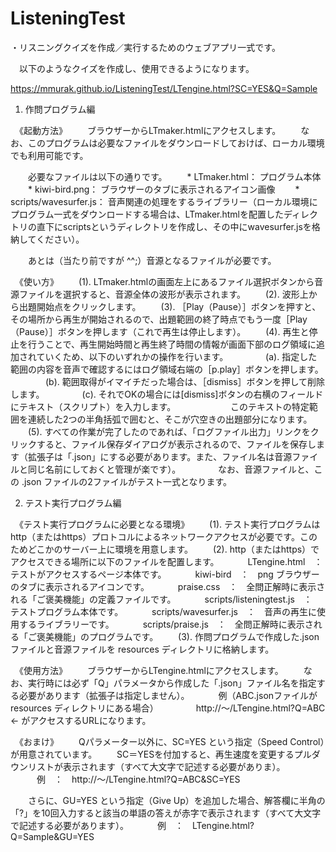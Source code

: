 # ListeningTest

・リスニングクイズを作成／実行するためのウェブアプリ一式です。

　以下のようなクイズを作成し、使用できるようになります。

https://mmurak.github.io/ListeningTest/LTengine.html?SC=YES&Q=Sample


1. 作問プログラム編

　《起動方法》
　　ブラウザーからLTmaker.htmlにアクセスします。
　　なお、このプログラムは必要なファイルをダウンロードしておけば、ローカル環境でも利用可能です。

　　必要なファイルは以下の通りです。
　　* LTmaker.html： プログラム本体
　　* kiwi-bird.png： ブラウザーのタブに表示されるアイコン画像
　　* scripts/wavesurfer.js： 音声関連の処理をするライブラリー（ローカル環境にプログラム一式をダウンロードする場合は、LTmaker.htmlを配置したディレクトリの直下にscriptsというディレクトリを作成し、その中にwavesurfer.jsを格納してください）。

　　あとは（当たり前ですが ^^;）音源となるファイルが必要です。

　《使い方》
　　(1). LTmaker.htmlの画面左上にあるファイル選択ボタンから音源ファイルを選択すると、音源全体の波形が表示されます。
　　(2). 波形上から出題開始点をクリックします。
　　(3). ［Play（Pause）］ボタンを押すと、その場所から再生が開始されるので、出題範囲の終了時点でもう一度［Play（Pause）］ボタンを押します（これで再生は停止します）。
　　(4). 再生と停止を行うことで、再生開始時間と再生終了時間の情報が画面下部のログ領域に追加されていくため、以下のいずれかの操作を行います。
　　　　(a). 指定した範囲の内容を音声で確認するにはログ領域右端の［p.play］ボタンを押します。
　　　　(b). 範囲取得がイマイチだった場合は、［dismiss］ボタンを押して削除します。
　　　　(c). それでOKの場合には[dismiss]ボタンの右横のフィールドにテキスト（スクリプト）を入力します。
　　　　　　このテキストの特定範囲を連続した2つの半角括弧で囲むと、そこが穴空きの出題部分になります。
　　(5). すべての作業が完了したのであれば、「ログファイル出力」リンクをクリックすると、ファイル保存ダイアログが表示されるので、ファイルを保存します（拡張子は「.json」にする必要があります。また、ファイル名は音源ファイルと同じ名前にしておくと管理が楽です）。
　　　　なお、音源ファイルと、この .json ファイルの2ファイルがテスト一式となります。


2. テスト実行プログラム編

　《テスト実行プログラムに必要となる環境》
　　(1). テスト実行プログラムはhttp（またはhttps）プロトコルによるネットワークアクセスが必要です。このためどこかのサーバー上に環境を用意します。
　　(2). http（またはhttps）でアクセスできる場所に以下のファイルを配置します。
　　　LTengine.html　：　テストがアクセスするページ本体です。
　　　kiwi-bird　：　png ブラウザーのタブに表示されるアイコンです。
　　　praise.css　：　全問正解時に表示される「ご褒美機能」の定義ファイルです。
　　　scripts/listeningtest.js　：　テストプログラム本体です。
　　　scripts/wavesurfer.js　：　音声の再生に使用するライブラリーです。
　　　scripts/praise.js　：　全問正解時に表示される「ご褒美機能」のプログラムです。
　　(3). 作問プログラムで作成した.jsonファイルと音源ファイルを resources ディレクトリに格納します。

　《使用方法》
　　ブラウザーからLTengine.htmlにアクセスします。
　　なお、実行時には必ず「Q」パラメータから作成した「.json」ファイル名を指定する必要があります（拡張子は指定しません）。
　　　例（ABC.jsonファイルが resources ディレクトリにある場合）
　　　　http://〜/LTengine.html?Q=ABC　　← がアクセスするURLになります。

　《おまけ》
　　Qパラメーター以外に、SC=YES という指定（Speed Control）が用意されています。
　　SC＝YESを付加すると、再生速度を変更するプルダウンリストが表示されます（すべて大文字で記述する必要がありま）。
　　　例　：　http://〜/LTengine.html?Q=ABC&SC=YES

　　さらに、GU=YES という指定（Give Up）を追加した場合、解答欄に半角の「?」を10回入力すると該当の単語の答えが赤字で表示されます（すべて大文字で記述する必要があります）。
　　　例　：　LTengine.html?Q=Sample&GU=YES

